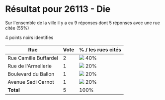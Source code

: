 # Résultat pour 26113 - Die

Sur l'ensemble de la ville il y a eu 9 réponses dont 5 réponses avec une rue citée (55%)

4 points noirs identifiés

| Rue | Vote | % / les rues cités|
|-----|------|-------------------|
| Rue Camille Buffardel | 2 | <img src="../../img/bar_40.gif" />&nbsp;40%|
| Rue de l'Armellerie | 1 | <img src="../../img/bar_20.gif" />&nbsp;20%|
| Boulevard du Ballon | 1 | <img src="../../img/bar_20.gif" />&nbsp;20%|
| Avenue Sadi Carnot | 1 | <img src="../../img/bar_20.gif" />&nbsp;20%|
| **Total** | 5 | 100%|
